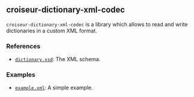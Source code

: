 <!--
SPDX-FileCopyrightText: 2023 Antoine Belvire
SPDX-License-Identifier: GPL-3.0-or-later
-->

## croiseur-dictionary-xml-codec

`croiseur-dictionary-xml-codec` is a library which allows to read and write dictionaries in a 
custom XML format.

### References

* [`dictionary.xsd`](src/main/resources/dictionary.xsd): The XML schema.

### Examples

* [`example.xml`](src/test/resources/example.xml): A simple example.